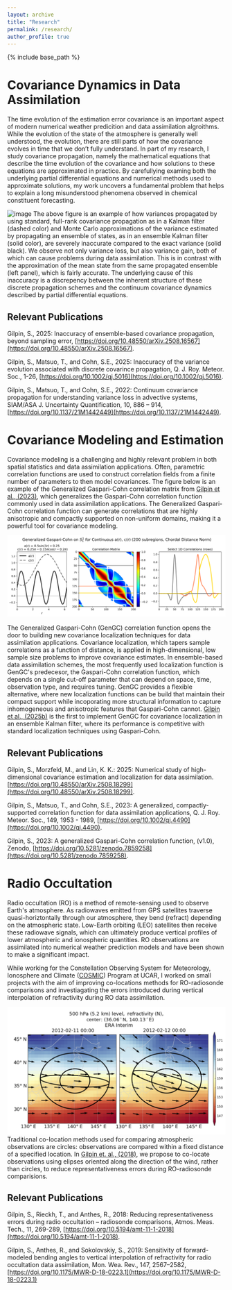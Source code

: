 ```yaml
---
layout: archive
title: "Research"
permalink: /research/
author_profile: true
---
```



{% include base_path %}

Covariance Dynamics in Data Assimilation 
======
The time evolution of the estimation error covariance is an important aspect of modern numerical weather predicition and data assimilation algroithms. While the evolution of the state of the atmosphere is generally well understood, the evolution, there are still parts of how the covariance evolves in time that we don’t fully understand. In part of my research, I study covariance propagation, namely the mathematical equations that describe the time evolution of the covariance and how solutions to these equations are approximated in practice. By carefullying examing both the underlying partial differential equations and numerical methods used to approximate solutions, my work uncovers a fundamental problem that helps to explain a long misunderstood phenomena observed in chemical constituent forecasting.

![image](/images/CN_mean_var_test_nt380")
The above figure is an example of how variances propagated by using standard, full-rank covariance propagation as in a Kalman filter (dashed color) and Monte Carlo approximations of the variance estimated by propagating an ensemble of states, as in an ensemble Kalman filter (solid color), are severely inaccurate compared to the exact variance (solid black). We observe not only variance loss, but also variance gain, both of which can cause problems during data assimilation. This is in contrast with the approximation of the mean state from the same propagated ensemble (left panel), which is fairly accurate. The underlying cause of this inaccuracy is a discrepency between the inherent structure of these discrete propagation schemes and the continuum covariance dynamics described by partial differential equations.

Relevant Publications
------
Gilpin, S., 2025: Inaccuracy of ensemble-based covariance propagation, beyond sampling error, [https://doi.org/10.48550/arXiv.2508.16567](https://doi.org/10.48550/arXiv.2508.16567).

Gilpin, S., Matsuo, T., and Cohn, S.E., 2025: Inaccuracy of the variance evolution associated with discrete covarince propagation, Q. J. Roy. Meteor. Soc., 1-26, [https://doi.org/10.1002/qj.5016](https://doi.org/10.1002/qj.5016).

Gilpin, S., Matsuo, T., and Cohn, S.E., 2022: Continuum covariance propagation for understanding variance loss in advective systems, SIAM/ASA J. Uncertainty Quantification, 10, 886 – 914, [https://doi.org/10.1137/21M1442449](https://doi.org/10.1137/21M1442449).

Covariance Modeling and Estimation
======
Covariance modeling is a challenging and highly relevant problem in both spatial statistics and data assimilation applications. Often, parametric correlation functions are used to construct correlation fields from a finite number of parameters to then model covariances. The figure below is an example of the Generalized Gaspari-Cohn correlation matrix from [Gilpin et al., (2023)](https://doi.org/10.1002/qj.4490), which generalizes the Gaspari-Cohn correlation function commonly used in data assimilation applications. The Generalized Gaspari-Cohn correlation function can generate correlations that are highly anisotropic and compactly supported on non-uniform domains, making it a powerful tool for covariance modeling.

![image](/images/Gilpin_fig5.png "Example of Generalized Gaspari-Cohn on the Unit Circle")

The Generalized Gaspari-Cohn (GenGC) correlation function opens the door to building new covariance localization techniques for data assimilation applications. Covariance localization, which tapers sample correlations as a function of distance, is applied in high-dimensional, low sample size problems to improve covariance estimates. In ensemble-based data assimilation schemes, the most frequently used localization function is GenGC's predecesor, the Gaspari-Cohn correlation function, which depends on a single cut-off parameter that can depend on space, time, observation type, and requires tuning. GenGC provides a flexible alternative, where new localization functions can be build that maintain their compact support while incoporating more structural information to capture inhomogeneous and anisotropic features that Gaspari-Cohn cannot. [Gilpin et al., (2025b)](https://doi.org/10.48550/arXiv.2508.18299) is the first to implement GenGC for covariance localization in an ensemble Kalman filter, where its performance is competitive with standard localization techniques using Gaspari-Cohn. 

Relevant Publications
------
Gilpin, S., Morzfeld, M., and Lin, K. K.: 2025: Numerical study of high-dimensional covariance estimation and localization for data assimilation. [https://doi.org/10.48550/arXiv.2508.18299](https://doi.org/10.48550/arXiv.2508.18299).

Gilpin, S., Matsuo, T., and Cohn, S.E., 2023: A generalized, compactly-supported correlation function for data assimilation applications, Q. J. Roy. Meteor. Soc., 149, 1953 - 1989, [https://doi.org/10.1002/qj.4490](https://doi.org/10.1002/qj.4490).

Gilpin, S., 2023: A generalized Gaspari-Cohn correlation function, (v1.0), Zenodo, [https://doi.org/10.5281/zenodo.7859258](https://doi.org/10.5281/zenodo.7859258).


Radio Occultation
======
Radio occultation (RO) is a method of remote-sensing used to observe Earth's atmosphere. As radiowaves emitted from GPS satellites traverse quasi-horiztontally through our atmosphere, they bend (refract) depending on the atmospheric state. Low-Earth orbiting (LEO) satellites then receive these radiowave signals, which can ultimately produce vertical profiles of lower atmospheric and ionospheric quantities. RO observations are assimilated into numerical weather prediction models and have been shown to make a significant impact.

While working for the Constellation Observing System for Meteorology, Ionosphere and Climate ([COSMIC](https://www.cosmic.ucar.edu)) Program at UCAR, I worked on small projects with the aim of improving co-locations methods for RO-radiosonde comparisons and investiagating the errors introduced during vertical interpolation of refractivity during RO data assimilation.

![image](/images/rors_elipse_example.png)
Traditional co-location methods used for comparing atmospheric observations are circles: observations are compared within a fixed distance of a specified location. In [Gilpin et. al., (2018)](https://doi.org/10.5194/amt-11-1-2018), we propose to co-locate observations using elipses oriented along the direction of the wind, rather than circles, to reduce representativeness errors during RO-radiosonde comparisions. 

Relevant Publications
------
Gilpin, S., Rieckh, T., and Anthes, R., 2018: Reducing representativeness errors during radio occultation – radiosonde comparisons, Atmos. Meas. Tech., 11, 269-289, [https://doi.org/10.5194/amt-11-1-2018](https://doi.org/10.5194/amt-11-1-2018).


Gilpin, S., Anthes, R., and Sokolovskiy, S., 2019: Sensitivity of forward-modeled bending angles to vertical interpolation of refractivity for radio occultation data assimilation, Mon. Wea. Rev., 147, 2567–2582, [https://doi.org/10.1175/MWR-D-18-0223.1](https://doi.org/10.1175/MWR-D-18-0223.1)
